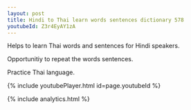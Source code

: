 ```yaml
---
layout: post
title: Hindi to Thai learn words sentences dictionary 578 
youtubeId: Z3r4EyAY1zA
---
```

 
 
Helps to learn Thai words and sentences for Hindi speakers.

Opportunitiy to repeat the words sentences. 

Practice Thai language. 
 
{% include youtubePlayer.html id=page.youtubeId %}
 
 
{% include analytics.html %}
